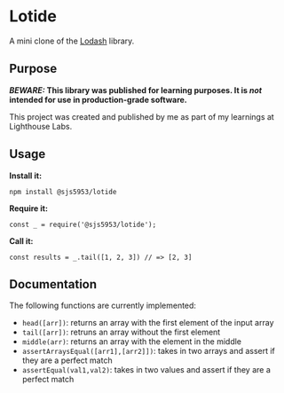 # Lotide

A mini clone of the [Lodash](https://lodash.com) library.

## Purpose

**_BEWARE:_ This library was published for learning purposes. It is _not_ intended for use in production-grade software.**

This project was created and published by me as part of my learnings at Lighthouse Labs. 

## Usage

**Install it:**

`npm install @sjs5953/lotide`

**Require it:**

`const _ = require('@sjs5953/lotide');`

**Call it:**

`const results = _.tail([1, 2, 3]) // => [2, 3]`

## Documentation

The following functions are currently implemented:


* `head([arr])`: returns an array with the first element of the input array
* `tail([arr])`: retruns an array without the first element
* `middle(arr)`: returns an array with the element in the middle
* `assertArraysEqual([arr1],[arr2]])`: takes in two arrays and assert if they are a perfect match
* `assertEqual(val1,val2)`: takes in two values and assert if they are a perfect match